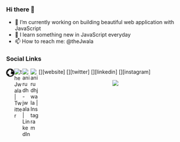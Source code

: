 ### Hi there 👋

- 🔭 I’m currently working on building beautiful web application with JavaScript
- 🌱 I learn something new in JavaScript everyday
- 📫 How to reach me: @theJwala

### Social Links
[<img align="left" alt="anirudhjwala.me" width="22px" src="https://raw.githubusercontent.com/iconic/open-iconic/master/svg/globe.svg" />][website]
[<img align="left" alt="theJwala | Twitter" width="22px" src="https://cdn.jsdelivr.net/npm/simple-icons@v3/icons/twitter.svg" />][twitter]
[<img align="left" alt="anirudh-jwala | LinkedIn" width="22px" src="https://cdn.jsdelivr.net/npm/simple-icons@v3/icons/linkedin.svg" />][linkedin]
[<img align="left" alt="anirudhjwala | Instagram" width="22px" src="https://cdn.jsdelivr.net/npm/simple-icons@v3/icons/instagram.svg" />][instagram]

<p align="center">
  <img src="https://github-readme-stats.vercel.app/api?username=anirudh-jwala&&show_icons=true&title_color=ffffff&icon_color=bb2acf&text_color=daf7dc&bg_color=151515"/>
</p>
